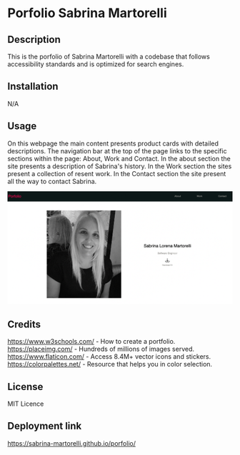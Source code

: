 # Porfolio Sabrina Martorelli

## Description

This is the porfolio of Sabrina Martorelli with a codebase that follows accessibility standards and is optimized for search engines.


## Installation

N/A 

## Usage

On this webpage the main content presents product cards with detailed descriptions.   The navigation bar at the top of the page links to the specific sections within the page: About, Work and Contact. 
In the about section the site presents a description of Sabrina's history.
In the Work section the sites present a collection of resent work.
In the Contact section the site present all the way to contact Sabrina.


![Porfolio Sabrina Martorelli](assets/images/screenshot.png)
  

## Credits
https://www.w3schools.com/ - How to create a portfolio.
https://placeimg.com/ - Hundreds of millions of images served.
https://www.flaticon.com/ - Access 8.4M+ vector icons and stickers.
https://colorpalettes.net/ - Resource that helps you in color selection.



## License

MIT Licence

## Deployment link

https://sabrina-martorelli.github.io/porfolio/

